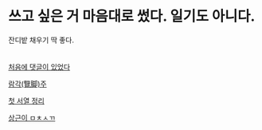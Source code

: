 # 쓰고 싶은 거 마음대로 썼다. 일기도 아니다.
잔디밭 채우기 딱 좋다.<br><br><br>
[처음에 댓글이 있었다](chat.md)

[람각(覽脚)주](footnote.md)

[첫 서열 정리](first_test.md)

[상근이 ㅁㅊㅅㄲ](tree_lover.md)